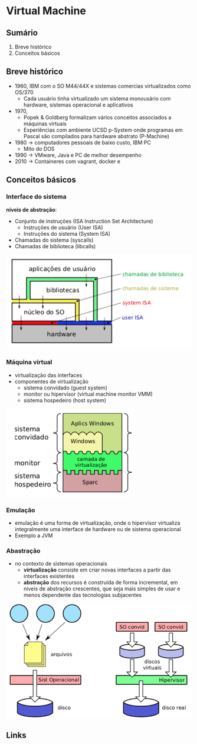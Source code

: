 # [](#header-1) Virtual Machine

## [](#header-2) Sumário

1. Breve histórico
2. Conceitos básicos

## [](#header-2) Breve histórico

- 1960, IBM com o SO M44/44X e sistemas comercias virtualizados como OS/370
  - Cada usuário tinha virtualizado um sistema monousário com hardware, sistemas operacional e aplicativos
- 1970, 
  - Popek & Goldberg formalizam vários conceitos associados a máquinas virtuais
  - Experiências com ambiente UCSD p-System onde programas em Pascal são compilados para hardware abstrato (P-Machine)
- 1980 -> computadores pessoais de baixo custo, IBM PC
  - Mito do DOS
- 1990 -> VMware, Java e PC de melhor desempenho
- 2010 -> Containeres com vagrant, docker e

## [](#header-2) Conceitos básicos

### [](#header-3) Interface do sistema

**níveis de abstração**:
- Conjunto de instruções (ISA Instruction Set Architecture)
  - Instruções de usuário (User ISA)
  - Instruções do sistema (System ISA)
- Chamadas do sistema (syscalls)
- Chamadas de biblioteca (libcalls)

![Componentes e interfaces de um sistema computacional](fig/interfaces.png)

### [](#header-3) Máquina virtual

- virtualização das interfaces
- componentes de virtualização
  - sistema convidado (guest system)
  - monitor ou hipervisor (virtual machine monitor VMM)
  - sistema hospedeiro (host system)

![Máquina virtual](fig/vm.png)

### [](#header-3) Emulação

- emulação é uma forma de virtualização, onde o hipervisor virtualiza integralmente uma interface de hardware ou de sistema operacional
- Exemplo a JVM

### [](#header-3) Abastração

- no contexto de sistemas operacionais
  - **virtualização** consiste em criar novas interfaces a partir das interfaces existentes
  - **abstração** dos recursos é construída de forma incremental, em níveis de abstração crescentes, que seja mais simples de usar e menos dependente das tecnologias subjacentes

![Abstração vs Virtualização](fig/abstracao.png)


## [](#header-2) Links
